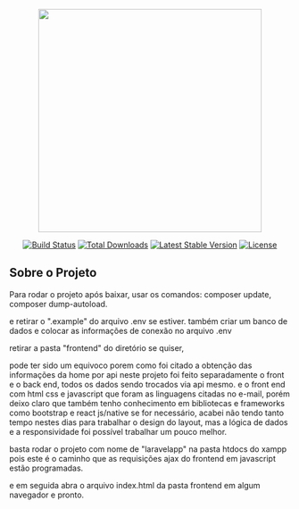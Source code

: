 <p align="center"><a href="https://laravel.com" target="_blank"><img src="https://raw.githubusercontent.com/laravel/art/master/logo-lockup/5%20SVG/2%20CMYK/1%20Full%20Color/laravel-logolockup-cmyk-red.svg" width="400"></a></p>

<p align="center">
<a href="https://travis-ci.org/laravel/framework"><img src="https://travis-ci.org/laravel/framework.svg" alt="Build Status"></a>
<a href="https://packagist.org/packages/laravel/framework"><img src="https://img.shields.io/packagist/dt/laravel/framework" alt="Total Downloads"></a>
<a href="https://packagist.org/packages/laravel/framework"><img src="https://img.shields.io/packagist/v/laravel/framework" alt="Latest Stable Version"></a>
<a href="https://packagist.org/packages/laravel/framework"><img src="https://img.shields.io/packagist/l/laravel/framework" alt="License"></a>
</p>

## Sobre o Projeto

Para rodar o projeto após baixar, usar os comandos:
composer update,
composer dump-autoload.

e retirar o ".example" do arquivo .env se estiver.
também criar um banco de dados e colocar as informações de conexão no arquivo .env

retirar a pasta "frontend" do diretório se quiser,

pode ter sido um equivoco porem como foi citado a obtenção das informações da home por api
neste projeto foi feito separadamente o front e o back end, todos os dados sendo trocados via api mesmo.
e o front end com html css e javascript que foram as linguagens citadas no e-mail, porém deixo claro que também
tenho conhecimento em bibliotecas e frameworks como bootstrap e react js/native se for necessário,
acabei não tendo tanto tempo nestes dias para trabalhar o design do layout, mas a lógica de dados e a responsividade foi possível trabalhar um pouco melhor.


basta rodar o projeto com nome de "laravelapp" na pasta htdocs do xampp pois este é o caminho que as requisições ajax do frontend em javascript estão programadas.

e em seguida abra o arquivo index.html da pasta frontend em algum navegador e pronto.
